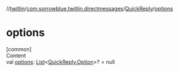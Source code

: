 //[twitlin](../../index.md)/[com.sorrowblue.twitlin.directmessages](../index.md)/[QuickReply](index.md)/[options](options.md)



# options  
[common]  
Content  
val [options](options.md): [List](https://kotlinlang.org/api/latest/jvm/stdlib/kotlin.collections/-list/index.html)<[QuickReply.Option](-option/index.md)>? = null  



